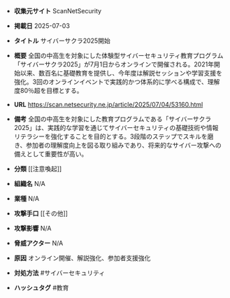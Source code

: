 - **収集元サイト**
ScanNetSecurity

- **掲載日**
2025-07-03

- **タイトル**
サイバーサクラ2025開始

- **概要**
全国の中高生を対象にした体験型サイバーセキュリティ教育プログラム「サイバーサクラ2025」が7月1日からオンラインで開催される。2021年開始以来、数百名に基礎教育を提供し、今年度は解説セッションや学習支援を強化。3回のオンラインイベントで実践的かつ体系的に学べる構成で、理解度80％超を目標とする。

- **URL**
https://scan.netsecurity.ne.jp/article/2025/07/04/53160.html

- **備考**
全国の中高生を対象にした教育プログラムである「サイバーサクラ2025」は、実践的な学習を通じてサイバーセキュリティの基礎技術や情報リテラシーを強化することを目的とする。3段階のステップでスキルを磨き、参加者の理解度向上を図る取り組みであり、将来的なサイバー攻撃への備えとして重要性が高い。

- **分類**
[[注意喚起]]

- **組織名**
N/A

- **業種**
N/A

- **攻撃手口**
[[その他]]

- **攻撃影響**
N/A

- **脅威アクター**
N/A

- **原因**
オンライン開催、解説強化、参加者支援強化

- **対処方法**
#サイバーセキュリティ

- **ハッシュタグ**
#教育
